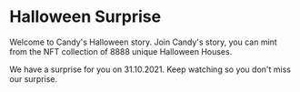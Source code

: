 # Halloween Surprise

Welcome to Candy's Halloween story. Join Candy's story, you can mint from the NFT collection of 8888 unique Halloween Houses.

We have a surprise for you on 31.10.2021. Keep watching so you don't miss our surprise.

